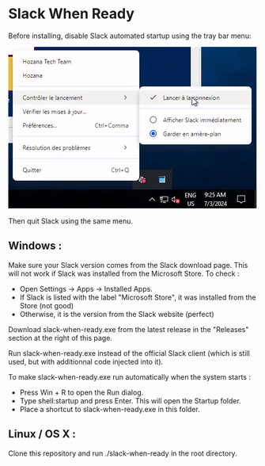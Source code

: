 # Slack When Ready

Before installing, disable Slack automated startup using the tray bar menu:

![Screenshot_20240703_112537.png](Screenshot_20240703_112537.png)

Then quit Slack using the same menu.

## Windows :

Make sure your Slack version comes from the Slack download page. This will not work if Slack was installed from the Microsoft Store. To check :   
- Open Settings → Apps → Installed Apps.
- If Slack is listed with the label "Microsoft Store", it was installed from the Store (not good)
- Otherwise, it is the version from the Slack website (perfect)


Download slack-when-ready.exe from the latest release in the "Releases" section at the right of this page.

Run slack-when-ready.exe instead of the official Slack client (which is still used, but with additionnal code injected into it). 

To make slack-when-ready.exe run automatically when the system starts :

- Press Win + R to open the Run dialog.
- Type shell:startup and press Enter. This will open the Startup folder.
- Place a shortcut to slack-when-ready.exe in this folder.



## Linux / OS X :

Clone this repository and run ./slack-when-ready in the root directory.
